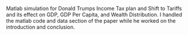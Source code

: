 Matlab simulation for Donald Trumps Income Tax plan and Shift to Tariffs and its effect on GDP, GDP Per Capita, and Wealth Distribution. I handled the matlab code  and data section of the paper while he worked on the introduction and conclusion. 
